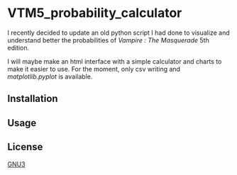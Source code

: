 # VTM5_probability_calculator

I recently decided to update an old python script I had done to visualize and understand better the probabilities of *Vampire : The Masquerade* 5th edition.

I will maybe make an html interface with a simple calculator and charts to make it easier to use. For the moment, only csv writing and *matplotlib.pyplot* is available.

## Installation

## Usage

## License

[GNU3](LICENSE)